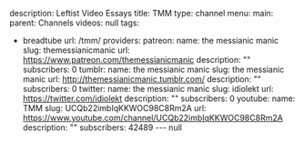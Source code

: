 description: Leftist Video Essays
title: TMM
type: channel
menu:
  main:
    parent: Channels
videos: null
tags:
- breadtube
url: /tmm/
providers:
  patreon:
    name: the messianic manic
    slug: themessianicmanic
    url: https://www.patreon.com/themessianicmanic
    description: ""
    subscribers: 0
  tumblr:
    name: the messianic manic
    slug: the messianic manic
    url: http://themessianicmanic.tumblr.com/
    description: ""
    subscribers: 0
  twitter:
    name: the messianic manic
    slug: idiolekt
    url: https://twitter.com/idiolekt
    description: ""
    subscribers: 0
  youtube:
    name: TMM
    slug: UCQb22imbIqKKWOC98C8Rm2A
    url: https://www.youtube.com/channel/UCQb22imbIqKKWOC98C8Rm2A
    description: ""
    subscribers: 42489
--- null
